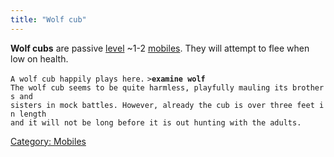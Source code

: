 ```yaml
---
title: "Wolf cub"
---
```


**Wolf cubs** are passive [level](level "wikilink") ~1-2
[mobiles](mobile "wikilink"). They will attempt to flee when low on
health.

`A wolf cub happily plays here.`
`>`**`examine wolf`**
`The wolf cub seems to be quite harmless, playfully mauling its brothers and`
`sisters in mock battles. However, already the cub is over three feet in length`
`and it will not be long before it is out hunting with the adults.`

[Category: Mobiles](Category:_Mobiles "wikilink")